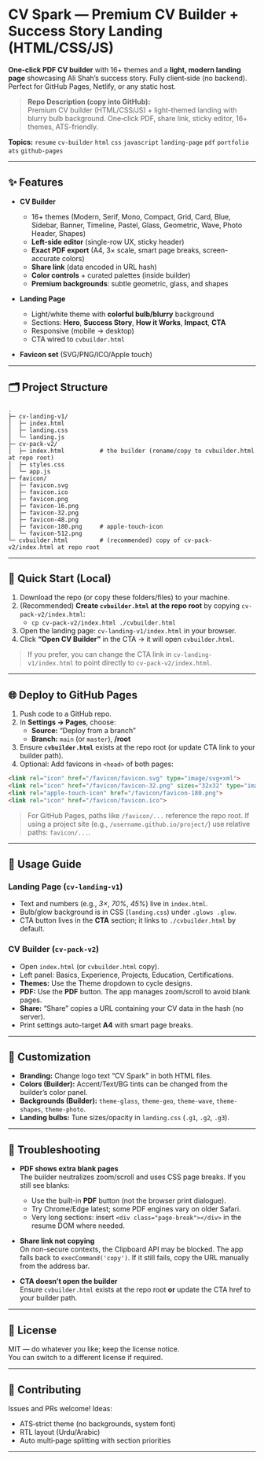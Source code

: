 
# CV Spark — Premium CV Builder + Success Story Landing (HTML/CSS/JS)

**One‑click PDF CV builder** with 16+ themes and a **light, modern landing page** showcasing Ali Shah’s success story. Fully client‑side (no backend). Perfect for GitHub Pages, Netlify, or any static host.

> **Repo Description (copy into GitHub):**  
> Premium CV builder (HTML/CSS/JS) + light-themed landing with blurry bulb background. One‑click PDF, share link, sticky editor, 16+ themes, ATS-friendly.

**Topics:** `resume` `cv-builder` `html` `css` `javascript` `landing-page` `pdf` `portfolio` `ats` `github-pages`

---

## ✨ Features

- **CV Builder**
  - 16+ themes (Modern, Serif, Mono, Compact, Grid, Card, Blue, Sidebar, Banner, Timeline, Pastel, Glass, Geometric, Wave, Photo Header, Shapes)
  - **Left-side editor** (single-row UX, sticky header)
  - **Exact PDF export** (A4, 3× scale, smart page breaks, screen-accurate colors)
  - **Share link** (data encoded in URL hash)
  - **Color controls** + curated palettes (inside builder)
  - **Premium backgrounds**: subtle geometric, glass, and shapes

- **Landing Page**
  - Light/white theme with **colorful bulb/blurry** background
  - Sections: **Hero**, **Success Story**, **How it Works**, **Impact**, **CTA**
  - Responsive (mobile → desktop)
  - CTA wired to `cvbuilder.html`

- **Favicon set** (SVG/PNG/ICO/Apple touch)

---

## 🗂 Project Structure

```
.
├─ cv-landing-v1/
│  ├─ index.html
│  ├─ landing.css
│  └─ landing.js
├─ cv-pack-v2/
│  ├─ index.html          # the builder (rename/copy to cvbuilder.html at repo root)
│  ├─ styles.css
│  └─ app.js
├─ favicon/
│  ├─ favicon.svg
│  ├─ favicon.ico
│  ├─ favicon.png
│  ├─ favicon-16.png
│  ├─ favicon-32.png
│  ├─ favicon-48.png
│  ├─ favicon-180.png     # apple-touch-icon
│  └─ favicon-512.png
└─ cvbuilder.html         # (recommended) copy of cv-pack-v2/index.html at repo root
```

---

## 🚀 Quick Start (Local)

1. Download the repo (or copy these folders/files) to your machine.
2. (Recommended) **Create `cvbuilder.html` at the repo root** by copying `cv-pack-v2/index.html`:
   - `cp cv-pack-v2/index.html ./cvbuilder.html`
3. Open the landing page: `cv-landing-v1/index.html` in your browser.
4. Click **“Open CV Builder”** in the CTA → it will open `cvbuilder.html`.

> If you prefer, you can change the CTA link in `cv-landing-v1/index.html` to point directly to `cv-pack-v2/index.html`.

---

## 🌐 Deploy to GitHub Pages

1. Push code to a GitHub repo.
2. In **Settings → Pages**, choose:
   - **Source:** “Deploy from a branch”
   - **Branch:** `main` (or `master`), **/root**
3. Ensure **`cvbuilder.html`** exists at the repo root (or update CTA link to your builder path).
4. Optional: Add favicons in `<head>` of both pages:

```html
<link rel="icon" href="/favicon/favicon.svg" type="image/svg+xml">
<link rel="icon" href="/favicon/favicon-32.png" sizes="32x32" type="image/png">
<link rel="apple-touch-icon" href="/favicon/favicon-180.png">
<link rel="icon" href="/favicon/favicon.ico">
```

> For GitHub Pages, paths like `/favicon/...` reference the repo root. If using a project site (e.g., `/username.github.io/project/`) use relative paths: `favicon/...`.

---

## 🧭 Usage Guide

### Landing Page (`cv-landing-v1`)
- Text and numbers (e.g., *3×*, *70%*, *45%*) live in `index.html`.
- Bulb/glow background is in CSS (`landing.css`) under `.glows .glow`.
- CTA button lives in the **CTA** section; it links to `./cvbuilder.html` by default.

### CV Builder (`cv-pack-v2`)
- Open `index.html` (or `cvbuilder.html` copy).
- Left panel: Basics, Experience, Projects, Education, Certifications.
- **Themes:** Use the Theme dropdown to cycle designs.
- **PDF:** Use the **PDF** button. The app manages zoom/scroll to avoid blank pages.
- **Share:** “Share” copies a URL containing your CV data in the hash (no server).
- Print settings auto-target **A4** with smart page breaks.

---

## 🧩 Customization

- **Branding:** Change logo text “CV Spark” in both HTML files.
- **Colors (Builder):** Accent/Text/BG tints can be changed from the builder’s color panel.
- **Backgrounds (Builder):** `theme-glass`, `theme-geo`, `theme-wave`, `theme-shapes`, `theme-photo`.
- **Landing bulbs:** Tune sizes/opacity in `landing.css` (`.g1`, `.g2`, `.g3`).

---

## 🧪 Troubleshooting

- **PDF shows extra blank pages**  
  The builder neutralizes zoom/scroll and uses CSS page breaks. If you still see blanks:
  - Use the built-in **PDF** button (not the browser print dialogue).
  - Try Chrome/Edge latest; some PDF engines vary on older Safari.
  - Very long sections: insert `<div class="page-break"></div>` in the resume DOM where needed.

- **Share link not copying**  
  On non-secure contexts, the Clipboard API may be blocked. The app falls back to `execCommand('copy')`. If it still fails, copy the URL manually from the address bar.

- **CTA doesn’t open the builder**  
  Ensure `cvbuilder.html` exists at the repo root **or** update the CTA href to your builder path.

---

## 🧱 License

MIT — do whatever you like; keep the license notice.  
You can switch to a different license if required.

---

## 🤝 Contributing

Issues and PRs welcome! Ideas:
- ATS‑strict theme (no backgrounds, system font)
- RTL layout (Urdu/Arabic)
- Auto multi‑page splitting with section priorities

---


